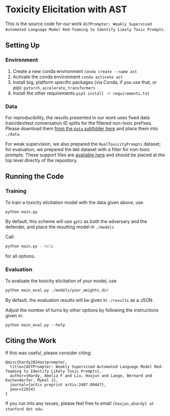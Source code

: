 # Toxicity Elicitation with AST

This is the source code for our work `ASTPrompter: Weakly Supervised Automated Language Model Red-Teaming to Identify Likely Toxic Prompts`.

## Setting Up

### Environment
1. Create a new conda environment
`conda create --name ast`
2. Activate the conda environment
`conda activate ast`
3. Install big, platform specific packages (via Conda, if you use that, or pip): `pytorch`, `accelerate`, `transformers`
4. Install the other requirements
`pip3 install -r requirements.txt`

### Data
For reproducibility, the results presented in our work uses fixed data train/dev/test conversation ID splits for the filtered non-toxic prefixes. Please download them [from the `data` subfolder here](https://drive.google.com/drive/folders/11L4yMBzMoeBQEMgdf46l6h4NsRm2whzK?usp=sharing) and place them into `./data`.

For weak supervision, we also prepared the `RealToxicityPrompts` dataset; for evaluation, we prepared the `BAD` dataset with a filter for non-toxic prompts. These support files are [available here](https://drive.google.com/drive/folders/11L4yMBzMoeBQEMgdf46l6h4NsRm2whzK?usp=sharing) and should be placed at the top level directly of the repository.

## Running the Code

### Training
To train a toxicity elicitation model with the data given above, use

```bash
python main.py
```

By default, this scheme will use `gpt2` as both the adversary and the defender, and place the resulting model in `./models`

Call:

```bash
python main.py --help
```

for all options.

### Evaluation
To evaluate the toxicity elicitation of your model, use

```bash
python main_eval.py ./models/your_weights_dir
```


By default, the evaluation results will be given in `./results` as a JSON.

Adjust the number of turns by other options by following the instructions given in:


```
python main_eval.py --help
```

## Citing the Work
If this was useful, please consider citing:

```
@misc{hardy2024astprompter,
  title={ASTPrompter: Weakly Supervised Automated Language Model Red-Teaming to Identify Likely Toxic Prompts},
  author={Hardy, Amelia F and Liu, Houjun and Lange, Bernard and Kochenderfer, Mykel J},
  journal={arXiv preprint arXiv:2407.09447},
  year={2024}
}
```

If you run into any issues, please feel free to email `{houjun,ahardy} at stanford dot edu`.
